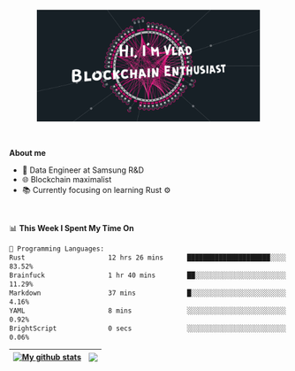 <p align="center"><img width="80%" src="./images/profile-header.png" /></p>

<br/>

**About me**
- 💼 Data Engineer at Samsung R&D
- 🌐 Blockchain maximalist
- 📚 Currently focusing on learning Rust :gear:

<br/>

<!--START_SECTION:waka-->
📊 **This Week I Spent My Time On** 

```text
💬 Programming Languages: 
Rust                     12 hrs 26 mins      █████████████████████░░░░   83.52% 
Brainfuck                1 hr 40 mins        ██░░░░░░░░░░░░░░░░░░░░░░░   11.29% 
Markdown                 37 mins             █░░░░░░░░░░░░░░░░░░░░░░░░   4.16% 
YAML                     8 mins              ░░░░░░░░░░░░░░░░░░░░░░░░░   0.92% 
BrightScript             0 secs              ░░░░░░░░░░░░░░░░░░░░░░░░░   0.06%

```


<!--END_SECTION:waka-->


| <a href="https://github.com/anuraghazra/github-readme-stats"><img align="center" src="https://github-readme-stats.vercel.app/api?username=u-hubar&show_icons=true&include_all_commits=true&theme=dark&hide_border=true" alt="My github stats" /></a> | <a href="https://github.com/anuraghazra/github-readme-stats"><img align="center" src="https://github-readme-stats.vercel.app/api/top-langs/?username=u-hubar&layout=compact&theme=dark&hide_border=true" /></a> |
| ------------- | ------------- |
